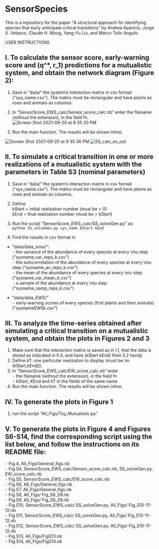 # SensorSpecies

This is a repository for the paper "A structural approach for identifying species that early anticipate critical transitions" by  Andrea Aparicio, Jorge X. Velasco, Claude H. Moog, Yang-Yu Liu, and Marco Tulio Angulo.

USER INSTRUCTIONS

##	I.	To calculate the sensor score, early-warning score and (q^*, r_1) predictions for a mutualistic system, and obtain the network diagram (Figure 2):
1.	Save in “data/“ the system’s interaction matrix in csv format ("sys_name.csv”). The matrix must be rectangular and have plants as rows and animals as columns.

3.	In “SensorScore_EWS_calc/Sensor_score_calc.nb” enter the filename (without the extension), in the field fn.
![Screen Shot 2021-09-20 at 9 35 20 PM](https://user-images.githubusercontent.com/72633616/134099010-f72ca772-746c-4e3c-adc0-48b8815654ca.png)

3.	Run the main function. The results will be shown inline.
	
![Screen Shot 2021-09-20 at 9 35 36 PM](https://user-images.githubusercontent.com/72633616/134099011-46e9a38f-5f73-4efe-ab70-0dfd65b06406.png)
![SS_calc_ex_out](https://user-images.githubusercontent.com/72633616/134098818-6158de3c-6140-4bc8-a72a-97620d2747f4.png)

##	II.	To simulate a critical transition in one or more realizations of a mutualistic system with the parameters in Table S3 (nominal parameters)		
1.	Save in “data/“ the system’s interaction matrix in csv format ("sys_name.csv”). The matrix must be rectangular and have plants as rows and animals as columns.

2.	Define     <br />
kStart  = initial realization number (must be > 0) <br />
kEnd = final realization number (must be > kStart)

3.	Run the script “SensorScore_EWS_calc/SS_solveGen.py” as:  
` python SS_solveGen.py sys_name kStart kEnd ` 

4.	Find the results in csv format in <br />
+	"data/data_sims/“:<br />
⁃	the variance of the abundance of every species at every \mu step ("sysname_var_reps_k.csv") <br />
⁃	the autocorrelation of the abundance of every species at every \mu step ("sysname_ac_reps_k.csv") <br />
⁃	the mean of the abundance of every species at every \mu step ("sysname_var_mean_k.csv") <br />
⁃	a sample of the abundance at every \mu step ("sysname_samp_reps_k.csv")

+	"data/data_EWS/"<br />
⁃	early-warning scores of every species (first plants and then animals) ("sysnameEWSk.csv") <br />

##	III.	To analyze the time-series obtained after simulating a critical transition on a mutualistic system, and obtain the plots in Figures 2 and 3

 1.	Make sure that the interaction matrix is saved as in I.1, that the data is stored as indicated in II.4, and have (kStart kEnd) from II.2 handy
 2.	Define kT: one particular realization to display (must be \in (kStart,kEnd]))
 3.	In “SensorScore_EWS_calc/EW_score_calc.nb” enter <br />
     ⁃	the filename (without the extension), in the field fn 	<br />
     ⁃	kStart, KEnd and kT in the fields of the same name <br />
 4.	Run the main function. The results will be shown inline.

##	IV.	To generate the plots in Figure 1
 1.	run the script “All_Figs/Toy_Mutualistic.py”

##	V.	To generate the plots in Figure 4 and Figures S6-S14, find the corresponding script using the list below, and follow the instructions on its README file:
 ⁃	Fig.4,      All_Figs/General_figs.nb    
 ⁃	Fig.S4,      SensorScore_EWS_calc/Sensor_score_calc.nb, SS_solveGen.py, EW_score_calc.nb    
 ⁃	Fig.S5,     SensorScore_EWS_calc/EW_score_calc.nb    
 ⁃	Fig.S6,     All_Figs/General_figs.nb    
 ⁃	Fig.S7,     All_Figs/General_figs.nb    
 ⁃	Fig.S8,     All_Figs/ Fig_S8_S9.nb    
 ⁃	Fig.S9,     All_Figs/ Fig_S8_S9.nb    
 ⁃	Fig.S10,     SensorScore_EWS_calc/ SS_solveGen.py, All_Figs/ Fig_S10-11-12.nb    
 ⁃	Fig.S11,     SensorScore_EWS_calc/ SS_solveGen.py, All_Figs/ Fig_S10-11-12.nb    
 ⁃	Fig.S12,     SensorScore_EWS_calc/ SS_solveGen.py, All_Figs/ Fig_S10-11-12.nb    
 ⁃	Fig.S13,     All_Figs/FigS13.nb    
 ⁃	Fig.S14,     All_Figs/FigS14.nb    

